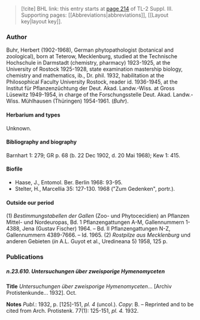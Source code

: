 > [!cite] BHL link: this entry starts at [page 214](https://www.biodiversitylibrary.org/item/103861#page/224/mode/1up) of TL-2 Suppl. III.
> Supporting pages: [[Abbreviations|abbreviations]], [[Layout key|layout key]].

### Author

Buhr, Herbert (1902-1968), German phytopathologist (botanical and zoological), born at Teterow, Mecklenburg, studied at the Technische Hochschule in Darmstadt (chemistry, pharmacy) 1923-1925, at the University of Rostock 1925-1928, state examination mastership biology, chemistry and mathematics, ib., Dr. phil. 1932, habilitation at the Philosophical Faculty University Rostock, reader id. 1936-1945, at the Institut für Pflanzenzüchtung der Deut. Akad. Landw.-Wiss. at Gross Lüsewitz 1949-1954, in charge of the Forschungsstelle Deut. Akad. Landw.-Wiss. Mühlhausen (Thüringen) 1954-1961. (*Buhr*).

#### Herbarium and types

Unknown.

#### Bibliography and biography

Barnhart 1: 279; GR p. 68 (b. 22 Dec 1902, d. 20 Mai 1968); Kew 1: 415.

#### Biofile

- Haase, J., Entomol. Ber. Berlin 1968: 93-95.
- Stelter, H., Marcellia 35: 127-130. 1968 ("Zum Gedenken", portr.).

#### Outside our period

(1) *Bestimmungstabellen der Gallen* (Zoo- und Phytocecidien) an Pflanzen Mittel- und Nordeuropas, Bd. 1 Pflanzengattungen A-M, Gallennummern 1-4388, Jena (Gustav Fischer) 1964. – Bd. II Pflanzengattungen N-Z, Gallennummern 4389-7666. – Id. 1965.
(2) *Rostpilze aus Mecklenburg* und anderen Gebieten (*in* A.L. Guyot et al., Uredineana 5) 1958, 125 p.

### Publications

##### n.23.610. Untersuchungen über zweisporige Hymenomyceten

**Title**
*Untersuchungen über zweisporige Hymenomyceten*... \[Archiv Protistenkunde... 1932\]. Oct.

**Notes**
*Publ*.: 1932, p. \[125\]-151, *pl. 4* (uncol.). *Copy*: B. – Reprinted and to be cited from Arch. Protistenk. 77(1): 125-151, *pl. 4.* 1932.

